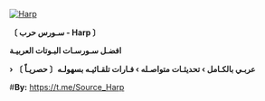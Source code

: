 <a href="https://ibb.co/sv7XrcH"><img src="https://graph.org/file/d2bac4be67ff8fb6b17c5.jpg" alt="Harp " border="0"></a>

**〔 سـورس حرب - Harp 〕**

**افضـل سـورسـات  البـوتات العربيـة**

**› عربـي بالكـامل › تحديثـات متواصـله › فـارات تلقـائيـه بسهولـه〔 حصريـاً 〕** 

#**By:** https://t.me/Source_Harp





